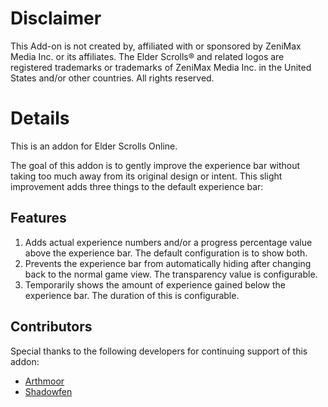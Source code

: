 # Disclaimer

This Add-on is not created by, affiliated with or sponsored by ZeniMax Media
Inc. or its affiliates. The Elder Scrolls® and related logos are registered
trademarks or trademarks of ZeniMax Media Inc. in the United States and/or
other countries. All rights reserved.

# Details

This is an addon for Elder Scrolls Online.

The goal of this addon is to gently improve the experience bar without taking
too much away from its original design or intent. This slight improvement adds
three things to the default experience bar:

## Features

1. Adds actual experience numbers and/or a progress percentage value above the
experience bar. The default configuration is to show both.
2. Prevents the experience bar from automatically hiding after changing back to
the normal game view. The transparency value is configurable.
3. Temporarily shows the amount of experience gained below the experience bar.
The duration of this is configurable.

## Contributors

Special thanks to the following developers for continuing support of this addon:

* [Arthmoor](https://github.com/Arthmoor)
* [Shadowfen](https://github.com/Shadowfen)
